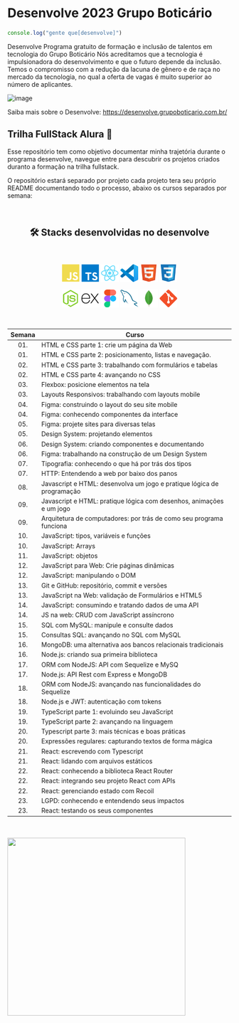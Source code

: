
# Desenvolve 2023 Grupo Boticário




```javascript
console.log("gente que[desenvolve]")
```

Desenvolve
Programa gratuito de formação e inclusão de talentos em tecnologia do Grupo Boticário
Nós acreditamos que a tecnologia é impulsionadora do desenvolvimento e que o futuro depende da inclusão. Temos o compromisso com a redução da lacuna de gênero e de raça no mercado da tecnologia, no qual a oferta de vagas é muito superior ao número de aplicantes.

![image](https://user-images.githubusercontent.com/85684965/214452640-e2105924-515e-4c3c-b7fe-06a3ef00e1d2.png)

Saiba mais sobre o Desenvolve: https://desenvolve.grupoboticario.com.br/

## Trilha FullStack Alura 🚀

Esse repositório tem como objetivo documentar minha trajetória durante o programa desenvolve, navegue entre para descubrir os projetos criados duranto a formação na trilha fullstack.

O repositório estará separado por projeto cada projeto tera seu próprio README documentando todo o processo, abaixo os cursos separados por semana:


<br>
<div style="display: inline_block" align="center">
    <h2>🛠️ Stacks desenvolvidas no desenvolve</h2>
    <br>
    <br>
    <img align="center" alt="" height="40em" width="40em" src="https://raw.githubusercontent.com/devicons/devicon/master/icons/javascript/javascript-plain.svg">
    <img align="center" alt="" height="40em" width="40em" src="https://raw.githubusercontent.com/devicons/devicon/master/icons/typescript/typescript-plain.svg">
    <img align="center" alt="" height="40em" width="40em" src="https://raw.githubusercontent.com/devicons/devicon/master/icons/react/react-original.svg">
        <img align="center" alt="" height="40em" width="40em" src="https://raw.githubusercontent.com/devicons/devicon/master/icons/vscode/vscode-original.svg">
    <img align="center" alt="" height="40em" width="40em" src="https://raw.githubusercontent.com/devicons/devicon/master/icons/html5/html5-original.svg">
    <img align="center" alt="" height="40em" width="40em" src="https://raw.githubusercontent.com/devicons/devicon/master/icons/css3/css3-original.svg">
    </div>
    <br>
    <div style="display: inline_block" align="center">
    <img align="center" alt="" height="40em" width="40em" src="https://raw.githubusercontent.com/devicons/devicon/master/icons/nodejs/nodejs-original.svg">
    <img align="center" alt="" height="40em" width="40em" src="https://raw.githubusercontent.com/devicons/devicon/master/icons/express/express-original.svg">
    <img align="center" alt="" height="40em" width="40em" src="https://raw.githubusercontent.com/devicons/devicon/master/icons/figma/figma-original.svg">
    <img align="center" alt="" height="40em" width="40em" src="https://raw.githubusercontent.com/devicons/devicon/master/icons/mysql/mysql-original.svg">
    <img align="center" alt="" height="40em" width="40em" src="https://raw.githubusercontent.com/devicons/devicon/master/icons/mongodb/mongodb-original.svg">
    <img align="center" alt="" height="40em" width="40em" src="https://raw.githubusercontent.com/devicons/devicon/master/icons/git/git-original.svg">
    </div>
    <br>
    <br>


| Semana  | Curso                                                                                           |	
|:-------:|-------------------------------------------------------------------------------------------------|
| 01.     | HTML e CSS parte 1: crie um página da Web 
| 01.     | HTML e CSS parte 2: posicionamento, listas e navegação.          	                    
| 02.	  | HTML e CSS parte 3: trabalhando com formulários e tabelas
| 02.     | HTML e CSS parte 4: avançando no CSS
| 03.     | Flexbox: posicione elementos na tela
| 03.     | Layouts Responsivos: trabalhando com layouts mobile        
| 04.     | Figma: construindo o layout do seu site mobile
| 04.     | Figma: conhecendo componentes da interface
| 05.     | Figma: projete sites para diversas telas
| 05.     | Design System: projetando elementos
| 06.     | Design System: criando componentes e documentando 
| 06.     | Figma: trabalhando na construção de um Design System
| 07.     | Tipografia: conhecendo o que há por trás dos tipos
| 07.     | HTTP: Entendendo a web por baixo dos panos
| 08.     | Javascript e HTML: desenvolva um jogo e pratique lógica de programação
| 09.     | Javascript e HTML: pratique lógica com desenhos, animações e um jogo
| 09.     | Arquitetura de computadores: por trás de como seu programa funciona
| 10.     | JavaScript: tipos, variáveis e funções
| 10.     | JavaScript: Arrays 
| 11.     | JavaScript: objetos 
| 12.     | JavaScript para Web: Crie páginas dinâmicas
| 12.     | JavaScript: manipulando o DOM
| 13.     | Git e GitHub: repositório, commit e versões
| 13.     | JavaScript na Web: validação de Formulários e HTML5
| 14.     | JavaScript: consumindo e tratando dados de uma API
| 14.     | JS na web: CRUD com JavaScript assíncrono
| 15.     | SQL com MySQL: manipule e consulte dados
| 15.     | Consultas SQL: avançando no SQL com MySQL
| 16.     | MongoDB: uma alternativa aos bancos relacionais tradicionais
| 16.     | Node.js: criando sua primeira biblioteca
| 17.     | ORM com NodeJS: API com Sequelize e MySQ
| 17.     | Node.js: API Rest com Express e MongoDB
| 18.     | ORM com NodeJS: avançando nas funcionalidades do Sequelize
| 18.     | Node.js e JWT: autenticação com tokens
| 19.     | TypeScript parte 1: evoluindo seu JavaScript
| 19.     | TypeScript parte 2: avançando na linguagem
| 20.     | Typescript parte 3: mais técnicas e boas práticas
| 20.     | Expressões regulares: capturando textos de forma mágica
| 21.     | React: escrevendo com Typescript
| 21.     | React: lidando com arquivos estáticos
| 22.     | React: conhecendo a biblioteca React Router
| 22.     | React: integrando seu projeto React com APIs
| 22.     | React: gerenciando estado com Recoil
| 23.     | LGPD: conhecendo e entendendo seus impactos
| 23.     | React: testando os seus componentes


<br>
<br>
<img align="center" style="width:400px; height:400px" src="https://media.giphy.com/media/3ohuAxV0DfcLTxVh6w/giphy.gif"/>
